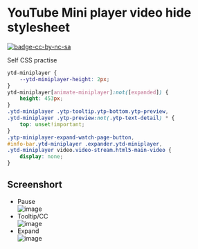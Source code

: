 # YouTube Mini player video hide stylesheet

[![badge-cc-by-nc-sa][badge-cc-by-nc-sa]][url-cc-by-nc-sa]

[badge-cc-by-nc-sa]: https://licensebuttons.net/l/by-nc-sa/4.0/88x31.png
[url-cc-by-nc-sa]: http://creativecommons.org/licenses/by-nc-sa/4.0

Self CSS practise

```css
ytd-miniplayer {
    --ytd-miniplayer-height: 2px;
}
ytd-miniplayer[animate-miniplayer]:not([expanded]) {
    height: 453px;
}
.ytd-miniplayer .ytp-tooltip.ytp-bottom.ytp-preview,
.ytd-miniplayer .ytp-preview:not(.ytp-text-detail) * {
    top: unset!important;
}
.ytp-miniplayer-expand-watch-page-button,
#info-bar.ytd-miniplayer .expander.ytd-miniplayer,
.ytd-miniplayer video.video-stream.html5-main-video {
    display: none;
}
```

## Screenshort

+ Pause  
![image](https://user-images.githubusercontent.com/32490451/170844182-8f4c4933-6f73-4dcc-87aa-e9a677bf33be.png)
+ Tooltip/CC  
![image](https://user-images.githubusercontent.com/32490451/170843307-cb9945a5-ec23-497c-a25f-7592648f6db7.png)
+ Expand  
![image](https://user-images.githubusercontent.com/32490451/170841973-db4e2070-8306-4a68-a427-c12c1fe75480.png)
